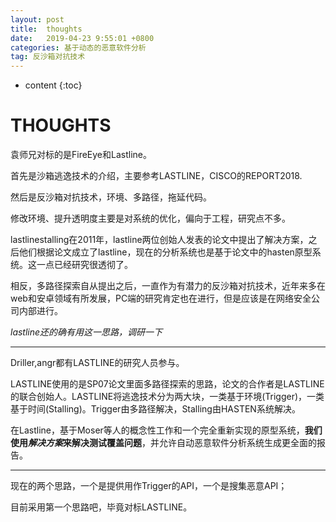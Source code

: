 ```yaml
---
layout: post
title:  thoughts
date:   2019-04-23 9:55:01 +0800
categories: 基于动态的恶意软件分析
tag: 反沙箱对抗技术
---
```

* content
{:toc}


# THOUGHTS

袁师兄对标的是FireEye和Lastline。

首先是沙箱逃逸技术的介绍，主要参考LASTLINE，CISCO的REPORT2018.

然后是反沙箱对抗技术，环境、多路径，拖延代码。

修改环境、提升透明度主要是对系统的优化，偏向于工程，研究点不多。

lastlinestalling在2011年，lastline两位创始人发表的论文中提出了解决方案，之后他们根据论文成立了lastline，现在的分析系统也是基于论文中的hasten原型系统。这一点已经研究很透彻了。

相反，多路径探索自从提出之后，一直作为有潜力的反沙箱对抗技术，近年来多在web和安卓领域有所发展，PC端的研究肯定也在进行，但是应该是在网络安全公司内部进行。

*lastline还的确有用这一思路，调研一下*

---

Driller,angr都有LASTLINE的研究人员参与。

LASTLINE使用的是SP07论文里面多路径探索的思路，论文的合作者是LASTLINE的联合创始人。LASTLINE将逃逸技术分为两大块，一类基于环境(Trigger)，一类基于时间(Stalling)。Trigger由多路径解决，Stalling由HASTEN系统解决。

在Lastline，基于Moser等人的概念性工作和一个完全重新实现的原型系统，**我们使用*解决方案*来解决测试覆盖问题**，并允许自动恶意软件分析系统生成更全面的报告。

---

现在的两个思路，一个是提供用作Trigger的API，一个是搜集恶意API；

目前采用第一个思路吧，毕竟对标LASTLINE。